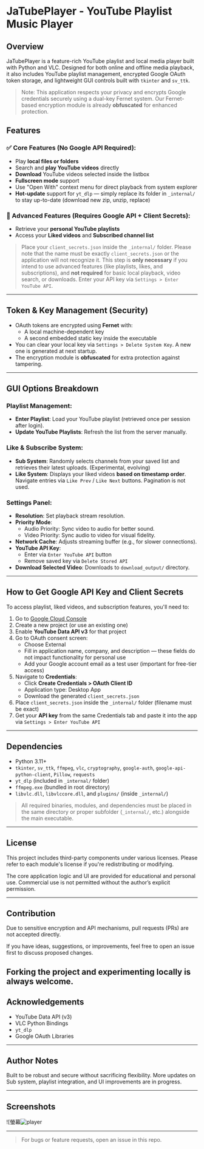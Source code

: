 # JaTubePlayer - YouTube Playlist Music Player

## Overview

JaTubePlayer is a feature-rich YouTube playlist and local media player built with Python and VLC. Designed for both online and offline media playback, it also includes YouTube playlist management, encrypted Google OAuth token storage, and lightweight GUI controls built with `tkinter` and `sv_ttk`.

> Note: This application respects your privacy and encrypts Google credentials securely using a dual-key Fernet system. Our Fernet-based encryption module is already **obfuscated** for enhanced protection.

## Features

### ✅ Core Features (No Google API Required):

- Play **local files or folders**
- Search and **play YouTube videos** directly
- **Download** YouTube videos selected inside the listbox
- **Fullscreen mode** support
- Use "Open With" context menu for direct playback from system explorer
- **Hot-update** support for `yt_dlp` — simply replace its folder in `_internal/` to stay up-to-date (download new zip, unzip, replace)

### 🔐 Advanced Features (Requires Google API + Client Secrets):

- Retrieve your **personal YouTube playlists**
- Access your **Liked videos** and **Subscribed channel list**

> Place your `client_secrets.json` inside the `_internal/` folder. Please note that the name must be exactly `client_secrets.json` or the application will not recognize it. This step is **only necessary** if you intend to use advanced features (like playlists, likes, and subscriptions), and **not required** for basic local playback, video search, or downloads. Enter your API key via `Settings > Enter YouTube API`.

---

## Token & Key Management (Security)

- OAuth tokens are encrypted using **Fernet** with:
  - A local machine-dependent key
  - A second embedded static key inside the executable
- You can clear your local key via `Settings > Delete System Key`. A new one is generated at next startup.
- The encryption module is **obfuscated** for extra protection against tampering.

---

## GUI Options Breakdown

### Playlist Management:

- **Enter Playlist**: Load your YouTube playlist (retrieved once per session after login).
- **Update YouTube Playlists**: Refresh the list from the server manually.

### Like & Subscribe System:

- **Sub System**: Randomly selects channels from your saved list and retrieves their latest uploads. (Experimental, evolving)
- **Like System**: Displays your liked videos **based on timestamp order**. Navigate entries via `Like Prev` / `Like Next` buttons. Pagination is not used.

### Settings Panel:

- **Resolution**: Set playback stream resolution.
- **Priority Mode**:
  - Audio Priority: Sync video to audio for better sound.
  - Video Priority: Sync audio to video for visual fidelity.
- **Network Cache**: Adjusts streaming buffer (e.g., for slower connections).
- **YouTube API Key**:
  - Enter via `Enter YouTube API` button
  - Remove saved key via `Delete Stored API`
- **Download Selected Video**: Downloads to `download_output/` directory.

---

## How to Get Google API Key and Client Secrets

To access playlist, liked videos, and subscription features, you'll need to:

1. Go to [Google Cloud Console](https://console.cloud.google.com/)
2. Create a new project (or use an existing one)
3. Enable **YouTube Data API v3** for that project
4. Go to OAuth consent screen:
   - Choose External
   - Fill in application name, company, and description — these fields do not impact functionality for personal use
   - Add your Google account email as a test user (important for free-tier access)
6. Navigate to **Credentials**:
   - Click **Create Credentials > OAuth Client ID**
   - Application type: Desktop App
   - Download the generated `client_secrets.json`
7. Place `client_secrets.json` inside the `_internal/` folder (filename must be exact)
8. Get your **API key** from the same Credentials tab and paste it into the app via `Settings > Enter YouTube API`


---

## Dependencies

- Python 3.11+
- `tkinter`, `sv_ttk`, `ffmpeg`, `vlc`, `cryptography`, `google-auth`, `google-api-python-client`, `Pillow`, `requests`
- `yt_dlp` (included in `_internal/` folder)
- `ffmpeg.exe` (bundled in root directory)
- `libvlc.dll`, `libvlccore.dll`, and `plugins/` (inside `_internal/`)

> All required binaries, modules, and dependencies must be placed in the same directory or proper subfolder (`_internal/`, etc.) alongside the main executable.

---

## License

This project includes third-party components under various licenses.
Please refer to each module's license if you're redistributing or modifying.

The core application logic and UI are provided for educational and personal use.
Commercial use is not permitted without the author’s explicit permission.

---

## Contribution

Due to sensitive encryption and API mechanisms, pull requests (PRs) are not accepted directly.

If you have ideas, suggestions, or improvements, feel free to open an issue first to discuss proposed changes.

Forking the project and experimenting locally is always welcome.
---

## Acknowledgements

- YouTube Data API (v3)
- VLC Python Bindings
- `yt_dlp`
- Google OAuth Libraries

---

## Author Notes

Built to be robust and secure without sacrificing flexibility. More updates on Sub system, playlist integration, and UI improvements are in progress.

---

## Screenshots

![螢幕![player](https://github.com/user-attachments/assets/64340da3-5054-4fb9-a26d-cc205de037fc)


---

> For bugs or feature requests, open an issue in this repo.

